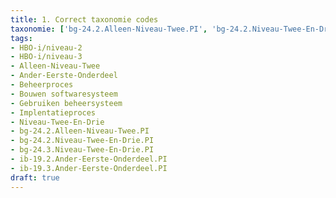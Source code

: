 ```yaml
---
title: 1. Correct taxonomie codes
taxonomie: ['bg-24.2.Alleen-Niveau-Twee.PI', 'bg-24.2.Niveau-Twee-En-Drie.PI', 'bg-24.3.Niveau-Twee-En-Drie.PI', 'ib-19.2.Ander-Eerste-Onderdeel.PI', 'ib-19.3.Ander-Eerste-Onderdeel.PI']
tags:
- HBO-i/niveau-2
- HBO-i/niveau-3
- Alleen-Niveau-Twee
- Ander-Eerste-Onderdeel
- Beheerproces
- Bouwen softwaresysteem
- Gebruiken beheersysteem
- Implentatieproces
- Niveau-Twee-En-Drie
- bg-24.2.Alleen-Niveau-Twee.PI
- bg-24.2.Niveau-Twee-En-Drie.PI
- bg-24.3.Niveau-Twee-En-Drie.PI
- ib-19.2.Ander-Eerste-Onderdeel.PI
- ib-19.3.Ander-Eerste-Onderdeel.PI
draft: true 
---
```

